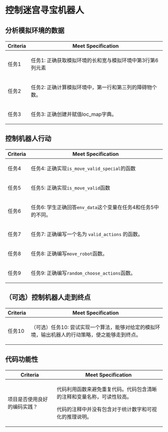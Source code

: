 <!-- udacity2.0 --><!DOCTYPE html><html lang="en"><head>  <meta charset="UTF-8">  <meta name="viewport" content="width=device-width, initial-scale=1.0">  <meta http-equiv="X-UA-Compatible" content="ie=edge">  
<h1> 控制迷宫寻宝机器人 </h1>  
<link rel="stylesheet" href="../assets/css/bootstrap.min.css">  <link rel="stylesheet" href="../assets/css/plyr.css">  <link rel="stylesheet" href="../assets/css/katex.min.css">  <link rel="stylesheet" href="../assets/css/jquery.mCustomScrollbar.min.css">  <link rel="stylesheet" href="../assets/css/styles.css">  <link rel="shortcut icon" type="image/png" href="../assets/img/udacimak.png" /></head><body>  <div class="wrapper">    <nav id="sidebar">  <div class="sidebar-header">    
 </div>            </div>          </div>        </div>      </header>      <main class="container">        <div class="row">          <div class="col-12">                  <div>        <h2><p>分析模拟环境的数据</p></h2>        <table class="table table-bordered table-hover">          <thead>            <tr class="thead-dark">              <th>Criteria</th>              <th>Meet Specification</th>            </tr>          </thead>              <tbody>            <tr scope="row">        <td>          <p>任务1</p>        </td>        <td>          <p>任务1: 正确获取模拟环境的长和宽与模拟环境中第3行第6列元素</p>        </td>      </tr>          <tr scope="row">        <td>          <p>任务2</p>        </td>        <td>          <p>任务2: 正确计算模拟环境中，第一行和第三列的障碍物个数。</p>        </td>      </tr>          <tr scope="row">        <td>          <p>任务3</p>        </td>        <td>          <p>任务3: 正确创建并赋值loc_map字典。</p>        </td>      </tr>        </tbody>          </table>      </div>          <div>        <h2><p>控制机器人行动</p></h2>        <table class="table table-bordered table-hover">          <thead>            <tr class="thead-dark">              <th>Criteria</th>              <th>Meet Specification</th>            </tr>          </thead>              <tbody>            <tr scope="row">        <td>          <p>任务4</p>        </td>        <td>          <p>任务4: 正确实现<code>is_move_valid_special</code>的函数</p>        </td>      </tr>          <tr scope="row">        <td>          <p>任务5</p>        </td>        <td>          <p>任务5: 正确实现<code>is_move_valid</code>函数</p>        </td>      </tr>          <tr scope="row">        <td>          <p>任务6</p>        </td>        <td>          <p>任务6: 学生正确回答<code>env_data</code>这个变量在任务4和任务5中的不同。</p>        </td>      </tr>          <tr scope="row">        <td>          <p>任务7</p>        </td>        <td>          <p>任务7: 正确编写一个名为 <code>valid_actions</code> 的函数。</p>        </td>      </tr>          <tr scope="row">        <td>          <p>任务8</p>        </td>        <td>          <p>任务8: 正确编写<code>move_robot</code>函数。</p>        </td>      </tr>          <tr scope="row">        <td>          <p>任务9</p>        </td>        <td>          <p>任务9: 正确编写<code>random_choose_actions</code>函数。</p>        </td>      </tr>        </tbody>          </table>      </div>          <div>        <h2><p>（可选）控制机器人走到终点</p></h2>        <table class="table table-bordered table-hover">          <thead>            <tr class="thead-dark">              <th>Criteria</th>              <th>Meet Specification</th>            </tr>          </thead>              <tbody>            <tr scope="row">        <td>          <p>任务10</p>        </td>        <td>          <p>（可选）任务10: 尝试实现一个算法，能够对给定的模拟环境，输出机器人的行动策略，使之能够走到终点。</p>        </td>      </tr>        </tbody>          </table>      </div>          <div>        <h2><p>代码功能性</p></h2>        <table class="table table-bordered table-hover">          <thead>            <tr class="thead-dark">              <th>Criteria</th>              <th>Meet Specification</th>            </tr>          </thead>              <tbody>            <tr scope="row">        <td>          <p>项目是否使用良好的编码实践？</p>        </td>        <td>          <p>代码利用函数来避免重复代码。代码包含清晰的注释和变量名称，可读性较高。</p><p>代码的注释中并没有包含对于统计数字和可视化的推理说明。</p>        </td>      </tr>        </tbody>          </table>      </div>   
